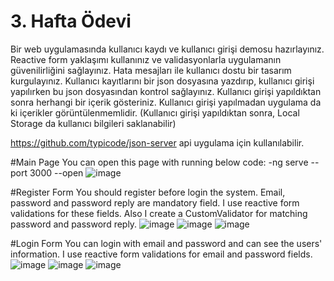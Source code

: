 # 3. Hafta Ödevi

Bir web uygulamasında kullanıcı kaydı ve kullanıcı girişi demosu hazırlayınız. Reactive form yaklaşımı kullanınız ve validasyonlarla 
uygulamanın güvenilirliğini sağlayınız. Hata mesajları ile kullanıcı dostu bir tasarım kurgulayınız. Kullanıcı kayıtlarını bir json dosyasına
yazdırıp, kullanıcı girişi yapılırken bu json dosyasından kontrol sağlayınız. Kullanıcı girişi yapıldıktan sonra herhangi bir içerik gösteriniz.
Kullanıcı girişi yapılmadan uygulama da ki içerikler görüntülenmemlidir. 
(Kullanıcı girişi yapıldıktan sonra, Local Storage da kullanıcı bilgileri saklanabilir)

https://github.com/typicode/json-server api uygulama için kullanılabilir.

#Main Page 
You can open this page with running below code:
-ng serve --port 3000 --open 
![image](https://user-images.githubusercontent.com/98026058/158056429-c57d23d8-a6ec-4c0b-a8c8-787c519c07d1.png)

#Register Form 
You should register before login the system. 
Email, password and password reply are mandatory field. 
I use reactive form validations for these fields.
Also I create a CustomValidator for matching password and password reply. 
![image](https://user-images.githubusercontent.com/98026058/158056547-448667d3-30f4-4ebc-b55b-6276480ed95c.png)
![image](https://user-images.githubusercontent.com/98026058/158056567-4498947a-2434-434f-b03b-eccc67adfcdc.png)
![image](https://user-images.githubusercontent.com/98026058/158056794-85501637-3f5a-4182-8c5d-a4cb581a2568.png)


#Login Form 
You can login with email and password and can see the users' information.
I use reactive form validations for email and password fields.
![image](https://user-images.githubusercontent.com/98026058/158056634-f838f5a2-3838-41b3-9a76-acf93c9bda4a.png)
![image](https://user-images.githubusercontent.com/98026058/158056655-7fa2b5a5-fa59-4373-96af-dd57600bc74e.png)
![image](https://user-images.githubusercontent.com/98026058/158056664-c1a4a515-8394-43ad-ad0e-8f65627fcb96.png)



